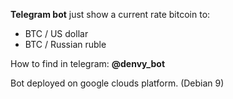 **Telegram bot** just show a current rate bitcoin to:
 - BTC / US dollar
 - BTC / Russian ruble

How to find in telegram: **@denvy_bot**

Bot deployed on google clouds platform. (Debian 9)